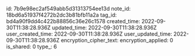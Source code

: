 id: 7b9e98ec2af549abb5d31313754ee13d
note_id: 18bd6a51937f4272b2dc3b81bfb11a2a
tag_id: bd4a90f9dd4c422b88856c36e26c1578
created_time: 2022-09-30T11:38:28.936Z
updated_time: 2022-09-30T11:38:28.936Z
user_created_time: 2022-09-30T11:38:28.936Z
user_updated_time: 2022-09-30T11:38:28.936Z
encryption_cipher_text: 
encryption_applied: 0
is_shared: 0
type_: 6